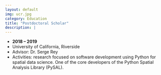 ```yaml
---
layout: default
img: ucr.jpg
category: Education
title: "Postdoctoral Scholar"
description: |
---
```



* __2018 – 2019__
* University of California, Riverside
* Advisor: Dr. Serge Rey
* Activities: research focused on software development using Python for spatial data science. One of the core developers of the Python Spatial Analysis Library (PySAL).
